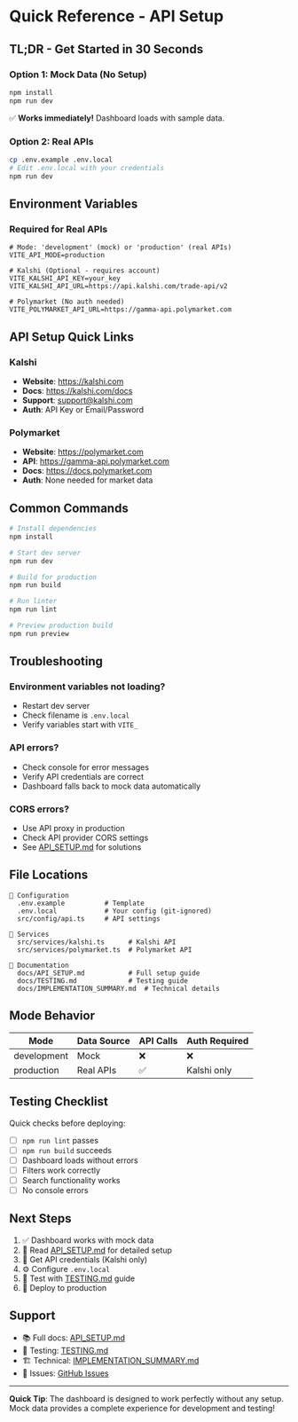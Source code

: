 # Quick Reference - API Setup

## TL;DR - Get Started in 30 Seconds

### Option 1: Mock Data (No Setup)
```bash
npm install
npm run dev
```
✅ **Works immediately!** Dashboard loads with sample data.

### Option 2: Real APIs
```bash
cp .env.example .env.local
# Edit .env.local with your credentials
npm run dev
```

## Environment Variables

### Required for Real APIs

```env
# Mode: 'development' (mock) or 'production' (real APIs)
VITE_API_MODE=production

# Kalshi (Optional - requires account)
VITE_KALSHI_API_KEY=your_key
VITE_KALSHI_API_URL=https://api.kalshi.com/trade-api/v2

# Polymarket (No auth needed)
VITE_POLYMARKET_API_URL=https://gamma-api.polymarket.com
```

## API Setup Quick Links

### Kalshi
- **Website**: https://kalshi.com
- **Docs**: https://kalshi.com/docs
- **Support**: support@kalshi.com
- **Auth**: API Key or Email/Password

### Polymarket
- **Website**: https://polymarket.com
- **API**: https://gamma-api.polymarket.com
- **Docs**: https://docs.polymarket.com
- **Auth**: None needed for market data

## Common Commands

```bash
# Install dependencies
npm install

# Start dev server
npm run dev

# Build for production
npm run build

# Run linter
npm run lint

# Preview production build
npm run preview
```

## Troubleshooting

### Environment variables not loading?
- Restart dev server
- Check filename is `.env.local`
- Verify variables start with `VITE_`

### API errors?
- Check console for error messages
- Verify API credentials are correct
- Dashboard falls back to mock data automatically

### CORS errors?
- Use API proxy in production
- Check API provider CORS settings
- See [API_SETUP.md](./API_SETUP.md) for solutions

## File Locations

```
📁 Configuration
  .env.example          # Template
  .env.local            # Your config (git-ignored)
  src/config/api.ts     # API settings

📁 Services  
  src/services/kalshi.ts      # Kalshi API
  src/services/polymarket.ts  # Polymarket API

📁 Documentation
  docs/API_SETUP.md           # Full setup guide
  docs/TESTING.md             # Testing guide
  docs/IMPLEMENTATION_SUMMARY.md  # Technical details
```

## Mode Behavior

| Mode | Data Source | API Calls | Auth Required |
|------|-------------|-----------|---------------|
| development | Mock | ❌ | ❌ |
| production | Real APIs | ✅ | Kalshi only |

## Testing Checklist

Quick checks before deploying:

- [ ] `npm run lint` passes
- [ ] `npm run build` succeeds
- [ ] Dashboard loads without errors
- [ ] Filters work correctly
- [ ] Search functionality works
- [ ] No console errors

## Next Steps

1. ✅ Dashboard works with mock data
2. 📖 Read [API_SETUP.md](./API_SETUP.md) for detailed setup
3. 🔑 Get API credentials (Kalshi only)
4. ⚙️ Configure `.env.local`
5. 🧪 Test with [TESTING.md](./TESTING.md) guide
6. 🚀 Deploy to production

## Support

- 📚 Full docs: [API_SETUP.md](./API_SETUP.md)
- 🧪 Testing: [TESTING.md](./TESTING.md)
- 🏗️ Technical: [IMPLEMENTATION_SUMMARY.md](./IMPLEMENTATION_SUMMARY.md)
- 🐛 Issues: [GitHub Issues](https://github.com/PresidentofMexico/PredictionMarketDashboard/issues)

---

**Quick Tip**: The dashboard is designed to work perfectly without any setup. Mock data provides a complete experience for development and testing!

